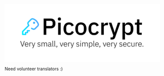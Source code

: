 <p align="center"><img align="center" src="/images/Picocrypt.svg" width="512" alt="Picocrypt"></p>

Need volunteer translators :)
